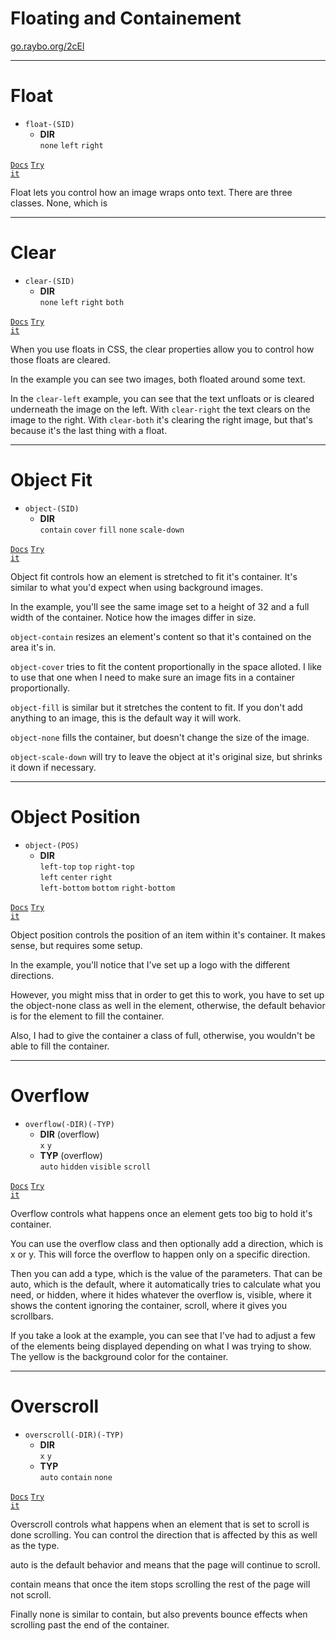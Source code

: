 <!-- .slide: data-state="layout-title" class="bg-dark"-->

# Floating and Containement

<div class="slide-link"><a href="https://go.raybo.org/2cEl"><i class="fab fa-slideshare"></i> go.raybo.org/2cEl</a></div>

> >

---

# Float

- `float-(SID)`
  - **DIR**<br>
  `none` `left` `right`

<a href="https://tailwindcss.com/docs/float" target="_blank"><code class="code-exciting">Docs</code></a> <a href="https://codepen.io/planetoftheweb/pen/jOMyZKP" target="_blank"><code class="code-royal">Try it</code></a>

> >

Float lets you control how an image wraps onto text. There are three classes. None, which is

---

# Clear

- `clear-(SID)`
  - **DIR**<br>
  `none` `left` `right` `both`

<a href="https://tailwindcss.com/docs/clear" target="_blank"><code class="code-exciting">Docs</code></a> <a href="https://codepen.io/planetoftheweb/pen/XWjpYJm?editors=1000" target="_blank"><code class="code-royal">Try it</code></a>

> >

When you use floats in CSS, the clear properties allow you to control how those floats are cleared.

In the example you can see two images, both floated around some text.

In the `clear-left` example, you can see that the text unfloats or is cleared underneath the image on the left. With `clear-right` the text clears on the image to the right. With `clear-both` it's clearing the right image, but that's because it's the last thing with a float.

---

# Object Fit

- `object-(SID)`
  - **DIR**<br>
  `contain` `cover` `fill` `none` `scale-down`

<a href="https://tailwindcss.com/docs/object-fit" target="_blank"><code class="code-exciting">Docs</code></a> <a href="https://codepen.io/planetoftheweb/pen/ZEpLRJQ?editors=1000" target="_blank"><code class="code-royal">Try it</code></a>

> >

Object fit controls how an element is stretched to fit it's container. It's similar to what you'd expect when using background images.

In the example, you'll see the same image set to a height of 32 and a full width of the container. Notice how the images differ in size.

`object-contain` resizes an element's content so that it's contained on the area it's in.

`object-cover` tries to fit the content proportionally in the space alloted. I like to use that one when I need to make sure an image fits in a container proportionally. 

`object-fill` is similar but it stretches the content to fit. If you don't add anything to an image, this is the default way it will work.

`object-none` fills the container, but doesn't change the size of the image.

`object-scale-down` will try to leave the object at it's original size, but shrinks it down if necessary.

---

# Object Position

- `object-(POS)`
  - **DIR**<br>
  `left-top`  `top` `right-top`<br>
  `left` `center` `right`<br>
  `left-bottom` `bottom` `right-bottom`

<a href="https://tailwindcss.com/docs/object-position" target="_blank"><code class="code-exciting">Docs</code></a> <a href="https://codepen.io/planetoftheweb/pen/YzGNjKd?editors=1000" target="_blank"><code class="code-royal">Try it</code></a>

> >

Object position controls the position of an item within it's container. It makes sense, but requires some setup.

In the example, you'll notice that I've set up a logo with the different directions.

However, you might miss that in order to get this to work, you have to set up the object-none class as well in the element, otherwise, the default behavior is for the element to fill the container.

Also, I had to give the container a class of full, otherwise, you wouldn't be able to fill the container.

---

# Overflow

- `overflow(-DIR)(-TYP)`
  - **DIR** (overflow)<br>
  `x` `y`
  - **TYP** (overflow)<br>
  `auto` `hidden` `visible` `scroll`


<a href="https://tailwindcss.com/docs/overflow" target="_blank"><code class="code-exciting">Docs</code></a> <a href="https://codepen.io/planetoftheweb/pen/WNGeWxJ?editors=1000" target="_blank"><code class="code-royal">Try it</code></a>

> >

Overflow controls what happens once an element gets too big to hold it's container.

You can use the overflow class and then optionally add a direction, which is x or y. This will force the overflow to happen only on a specific direction.

Then you can add a type, which is the value of the parameters.  That can be auto, which is the default, where it automatically tries to calculate what you need, or hidden, where it hides whatever the overflow is, visible, where it shows the content ignoring the container, scroll, where it gives you scrollbars.

If you take a look at the example, you can see that I've had to adjust a few of the elements being displayed depending on what I was trying to show. The yellow is the background color for the container.

---

# Overscroll

- `overscroll(-DIR)(-TYP)`
  - **DIR**<br>
  `x` `y`
  - **TYP**<br>
  `auto` `contain` `none`

<a href="https://tailwindcss.com/docs/overscroll-behavior" target="_blank"><code class="code-exciting">Docs</code></a> <a href="https://codepen.io/planetoftheweb/pen/QWKdVXY?editors=1000" target="_blank"><code class="code-royal">Try it</code></a>

> >

Overscroll controls what happens when an element that is set to scroll is done scrolling. You can control the direction that is affected by this as well as the type.

auto is the default behavior and means that the page will continue to scroll.

contain means that once the item stops scrolling the rest of the page will not scroll.

Finally none is similar to contain, but also prevents bounce effects when scrolling past the end of the container.
